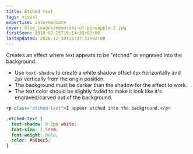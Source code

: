 ```yaml
---
title: Etched text
tags: visual
expertise: intermediate
cover: blog_images/memories-of-pineapple-2.jpg
firstSeen: 2018-02-25T15:14:39+02:00
lastUpdated: 2020-12-30T15:37:37+02:00
---
```


Creates an effect where text appears to be "etched" or engraved into the background.

- Use `text-shadow` to create a white shadow offset `0px` horizontally and `2px` vertically from the origin position.
- The background must be darker than the shadow for the effect to work.
- The text color should be slightly faded to make it look like it's engraved/carved out of the background.

```html
<p class="etched-text">I appear etched into the background.</p>
```

```css
.etched-text {
  text-shadow: 0 2px white;
  font-size: 1.5rem;
  font-weight: bold;
  color: #b8bec5;
}
```
